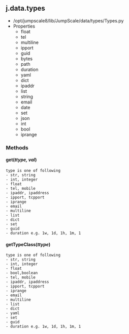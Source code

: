 <!-- toc -->
## j.data.types

- /opt/jumpscale8/lib/JumpScale/data/types/Types.py
- Properties
    - float
    - tel
    - multiline
    - ipport
    - guid
    - bytes
    - path
    - duration
    - yaml
    - dict
    - ipaddr
    - list
    - string
    - email
    - date
    - set
    - json
    - int
    - bool
    - iprange

### Methods

#### get(*ttype, val*) 

```
type is one of following
- str, string
- int, integer
- float
- tel, mobile
- ipaddr, ipaddress
- ipport, tcpport
- iprange
- email
- multiline
- list
- dict
- set
- guid
- duration e.g. 1w, 1d, 1h, 1m, 1

```

#### getTypeClass(*ttype*) 

```
type is one of following
- str, string
- int, integer
- float
- bool,boolean
- tel, mobile
- ipaddr, ipaddress
- ipport, tcpport
- iprange
- email
- multiline
- list
- dict
- yaml
- set
- guid
- duration e.g. 1w, 1d, 1h, 1m, 1

```

